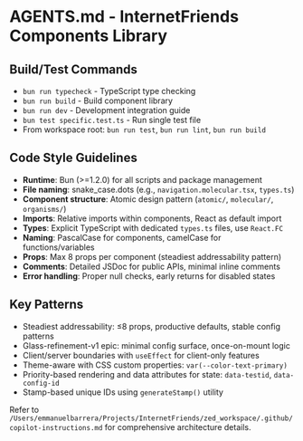 # AGENTS.md - InternetFriends Components Library

## Build/Test Commands
- `bun run typecheck` - TypeScript type checking
- `bun run build` - Build component library
- `bun run dev` - Development integration guide
- `bun test specific.test.ts` - Run single test file
- From workspace root: `bun run test`, `bun run lint`, `bun run build`

## Code Style Guidelines
- **Runtime**: Bun (>=1.2.0) for all scripts and package management
- **File naming**: snake_case.dots (e.g., `navigation.molecular.tsx`, `types.ts`)
- **Component structure**: Atomic design pattern (`atomic/`, `molecular/`, `organisms/`)
- **Imports**: Relative imports within components, React as default import
- **Types**: Explicit TypeScript with dedicated `types.ts` files, use `React.FC`
- **Naming**: PascalCase for components, camelCase for functions/variables
- **Props**: Max 8 props per component (steadiest addressability pattern)
- **Comments**: Detailed JSDoc for public APIs, minimal inline comments
- **Error handling**: Proper null checks, early returns for disabled states

## Key Patterns
- Steadiest addressability: ≤8 props, productive defaults, stable config patterns
- Glass-refinement-v1 epic: minimal config surface, once-on-mount logic
- Client/server boundaries with `useEffect` for client-only features
- Theme-aware with CSS custom properties: `var(--color-text-primary)`
- Priority-based rendering and data attributes for state: `data-testid`, `data-config-id`
- Stamp-based unique IDs using `generateStamp()` utility

Refer to `/Users/emmanuelbarrera/Projects/InternetFriends/zed_workspace/.github/copilot-instructions.md` for comprehensive architecture details.